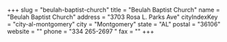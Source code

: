 +++
slug = "beulah-baptist-church"
title = "Beulah Baptist Church"
name = "Beulah Baptist Church"
address = "3703 Rosa L. Parks Ave"
cityIndexKey = "city-al-montgomery"
city = "Montgomery"
state = "AL"
postal = "36106"
website = ""
phone = "334 265-2697 "
fax = ""
+++
